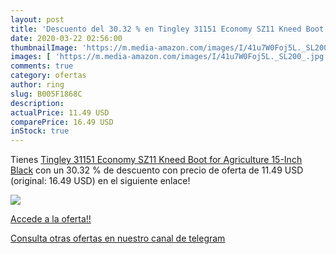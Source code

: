 ```yaml
---
layout: post
title: 'Descuento del 30.32 % en Tingley 31151 Economy SZ11 Kneed Boot fo'
date: 2020-03-22 02:56:00
thumbnailImage: 'https://m.media-amazon.com/images/I/41u7W0Foj5L._SL200_.jpg'
images: [ 'https://m.media-amazon.com/images/I/41u7W0Foj5L._SL200_.jpg' ]
comments: true
category: ofertas
author: ring
slug: B005F1868C
description:
actualPrice: 11.49 USD
comparePrice: 16.49 USD
inStock: true
---
```


Tienes [Tingley 31151 Economy SZ11 Kneed Boot for Agriculture  15-Inch  Black](https://www.amazon.com/dp/B005F1868C/?tag=redken08-20) con un 30.32 % de descuento con precio de oferta de 11.49 USD (original: 16.49 USD) en el siguiente enlace!

[![](https://m.media-amazon.com/images/I/41u7W0Foj5L._SL200_.jpg)](https://www.amazon.com/dp/B005F1868C/?tag=redken08-20)

[Accede a la oferta!!](https://www.amazon.com/dp/B005F1868C/?tag=redken08-20)

[Consulta otras ofertas en nuestro canal de telegram](https://t.me/s/ofertas25)
